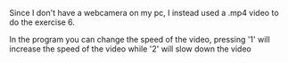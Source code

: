 Since I don't have a webcamera on my pc, I instead used a .mp4 video to do the exercise 6.

In the program you can change the speed of the video, pressing '1' will increase the speed of the video while '2' will slow down the video 
